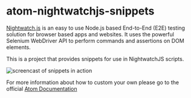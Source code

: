 # atom-nightwatchjs-snippets
[Nightwatch.js](http://nightwatchjs.org/) is an easy to use Node.js based End-to-End (E2E) testing solution for browser based apps and websites. It uses the powerful Selenium WebDriver API to perform commands and assertions on DOM elements.

This is a project that provides snippets for use in NightwatchJS scripts.

![screencast of snippets in action](http://g.recordit.co/s6B8iX8B7t.gif)

For more information about how to custom your own please go to the official [Atom Documentation](https://github.com/atom/snippets/blob/master/README.md)
